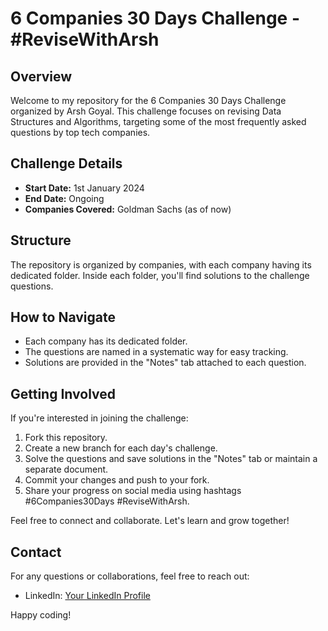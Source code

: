 # 6 Companies 30 Days Challenge - #ReviseWithArsh

## Overview
Welcome to my repository for the 6 Companies 30 Days Challenge organized by Arsh Goyal. This challenge focuses on revising Data Structures and Algorithms, targeting some of the most frequently asked questions by top tech companies.

## Challenge Details
- **Start Date:** 1st January 2024 
- **End Date:** Ongoing
- **Companies Covered:** Goldman Sachs (as of now)

## Structure
The repository is organized by companies, with each company having its dedicated folder. Inside each folder, you'll find solutions to the challenge questions.

## How to Navigate
- Each company has its dedicated folder.
- The questions are named in a systematic way for easy tracking.
- Solutions are provided in the "Notes" tab attached to each question.

## Getting Involved
If you're interested in joining the challenge:
1. Fork this repository.
2. Create a new branch for each day's challenge.
3. Solve the questions and save solutions in the "Notes" tab or maintain a separate document.
4. Commit your changes and push to your fork.
5. Share your progress on social media using hashtags #6Companies30Days #ReviseWithArsh.

Feel free to connect and collaborate. Let's learn and grow together!

## Contact
For any questions or collaborations, feel free to reach out:
- LinkedIn: [Your LinkedIn Profile]([https://www.linkedin.com/in/yourprofile/](https://www.linkedin.com/in/pranav-khaire-java-developer/))

Happy coding!
